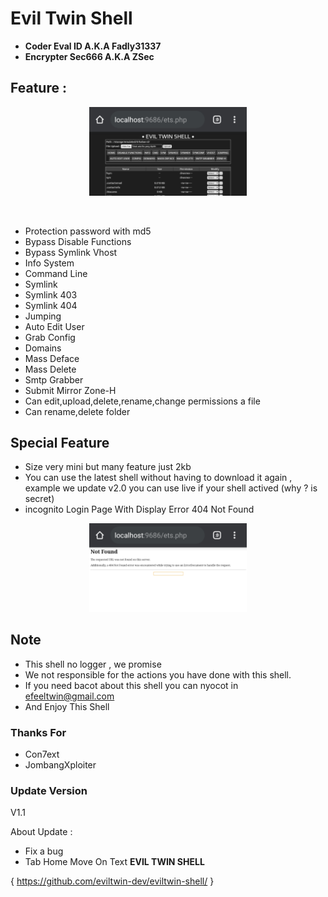 # Evil Twin Shell

- **Coder Eval ID A.K.A Fadly31337**
- **Encrypter Sec666 A.K.A ZSec**

## Feature :
 
 <p align="center">
 <img width="50%" src="images/20200418_014024.jpg"/>
 </p><br>
 
- Protection password with md5
- Bypass Disable Functions
- Bypass Symlink Vhost
- Info System
- Command Line
- Symlink
- Symlink 403
- Symlink 404
- Jumping
- Auto Edit User
- Grab Config
- Domains
- Mass Deface
- Mass Delete
- Smtp Grabber
- Submit Mirror Zone-H
- Can edit,upload,delete,rename,change permissions a file
- Can rename,delete folder

## Special Feature

- Size very mini but many feature just 2kb
- You can use the latest shell without having to download it again , example we update v2.0 you can use live if your shell actived (why ? is secret)
- incognito Login Page With Display Error 404 Not Found
<p align="center">
<img width="50%" src="images/20200418_014046.jpg"/>
</p>

## Note

- This shell no logger , we promise
- We not responsible for the actions you have done with this shell.
- If you need bacot about this shell you can nyocot in efeeltwin@gmail.com
- And Enjoy This Shell

### Thanks For

- Con7ext
- JombangXploiter

### Update Version

V1.1

About Update :

- Fix a bug
- Tab Home Move On Text **EVIL TWIN SHELL**

{ https://github.com/eviltwin-dev/eviltwin-shell/ }
